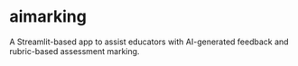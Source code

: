 # aimarking
A Streamlit-based app to assist educators with AI-generated feedback and rubric-based assessment marking.
